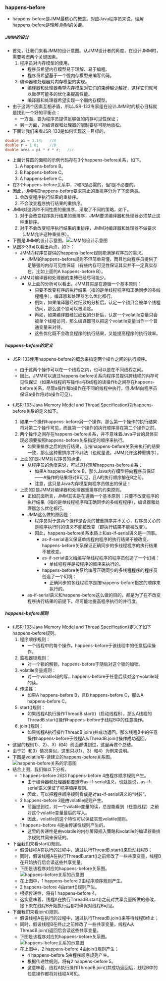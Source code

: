 ###  happens-before

- happens-before是JMM最核心的概念。对应Java程序员来说，理解happens-before是理解JMM的关键。

##### JMM的设计

- 首先，让我们来看JMM的设计意图。从JMM设计者的角度，在设计JMM时，需要考虑两个关键因素。
  1. 程序员对内存模型的使用。
     - 程序员希望内存模型易于理解、易于编程。
     - 程序员希望基于一个强内存模型来编写代码。
  2. 编译器和处理器对内存模型的实现。
     - 编译器和处理器希望内存模型对它们的束缚越少越好，这样它们就可以做尽可能多的优化来提高性能。
     - 编译器和处理器希望实现一个弱内存模型。
- 由于这两个因素互相矛盾，所以JSR-133专家组在设计JMM时的核心目标就是找到一个好的平衡点：
  - 一方面，要为程序员提供足够强的内存可见性保证；
  - 另一方面，对编译器和处理器的限制要尽可能地放松。
- 下面让我们来看JSR-133是如何实现这一目标的。

```Java
double pi = 3.14;	//A
double r = 1.0;		//B
double area = pi * r * r;	//c
```

- 上面计算圆的面积的示例代码存在3个happens-before关系，如下。
  1. A happens-before B。
  2. B happens-before C。
  3. A happens-before C。
- 在3个happens-before关系中，2和3是必需的，但1是不必要的。
- 因此，JMM把happens-before要求禁止的重排序分为了下面两类。
  1. 会改变程序执行结果的重排序。
  2. 不会改变程序执行结果的重排序。
- JMM对这两种不同性质的重排序，采取了不同的策略，如下。
  1. 对于会改变程序执行结果的重排序，JMM要求编译器和处理器必须禁止这种重排序。
  2. 对于不会改变程序执行结果的重排序，JMM对编译器和处理器不做要求（JMM允许这种重排序）。
- 下图是JMM的设计示意图。![JMM的设计示意图](https://github.com/walmt/Java-Concurrent-Notes/blob/master/img/48.png?raw=true)
- 从图3-33可以看出两点，如下：
  - JMM向程序员提供的happens-before规则能满足程序员的需求。
    - JMM的happens-before规则不但简单易懂，而且也向程序员提供了足够强的内存可见性保证（有些内存可见性保证其实并不一定真实存在，比如上面的A happens-before B）。
  - JMM对编译器和处理器的束缚已经尽可能少。
    - 从上面的分析可以看出，JMM其实是在遵循一个基本原则：
      - 只要不改变程序的执行结果（指的是单线程程序和正确同步的多线程程序），编译器和处理器怎么优化都行。
      - 例如，如果编译器经过细致的分析后，认定一个锁只会被单个线程访问，那么这个锁可以被消除。
      - 再如，如果编译器经过细致的分析后，认定一个volatile变量只会被单个线程访问，那么编译器可以把这个volatile变量当作一个普通变量来对待。
      - 这些优化既不会改变程序的执行结果，又能提高程序的执行效率。

##### happens-before的定义

- JSR-133使用happens-before的概念来指定两个操作之间的执行顺序。

  - 由于这两个操作可以在一个线程之内，也可以是在不同线程之间。
  - 因此，JMM可以通过happens-before关系向程序员提供跨线程的内存可见性保证（如果A线程的写操作a与B线程的读操作b之间存在happens-before关系，尽管a操作和b操作在不同的线程中执行，但JMM向程序员保证a操作将对b操作可见）。

- 《JSR-133:Java Memory Model and Thread Specification》对happens-before关系的定义如下。

  1. 如果一个操作happens-before另一个操作，那么第一个操作的执行结果将对第二个操作可见，而且第一个操作的执行顺序排在第二个操作之前。
  2. 两个操作之间存在happens-before关系，并不意味着Java平台的具体实现必须要按照happens-before关系指定的顺序来执行。
     - 如果重排序之后的执行结果，与按happens-before关系来执行的结果一致，那么这种重排序并不非法（也就是说，JMM允许这种重排序）。

  - 上面的1是JMM对程序员的承诺。
    - 从程序员的角度来说，可以这样理解happens-before关系：
      - 如果A happens-before B，那么Java内存模型将向程序员保证——A操作的结果将对B可见，且A的执行顺序排在B之前。
      - 注意，这只是Java内存模型向程序员做出的保证！
  - 上面的2是JMM对编译器和处理器重排序的约束原则。
    - 正如前面所言，JMM其实是在遵循一个基本原则：只要不改变程序的执行结果（指的是单线程程序和正确同步的多线程程序），编译器和处理器怎么优化都行。
    - JMM这么做的原因是：
      - 程序员对于这两个操作是否真的被重排序并不关心，程序员关心的是程序执行时的语义不能被改变（即执行结果不能被改变）。
      - 因此，happens-before关系本质上和as-if-serial语义是一回事。
        - as-if-serial语义保证单线程内程序的执行结果不被改变，happens-before关系保证正确同步的多线程程序的执行结果不被改变。
        - as-if-serial语义给编写单线程程序的程序员创造了一个幻境：
          - 单线程程序是按程序的顺序来执行的。
        - happens-before关系给编写正确同步的多线程程序的程序员创造了一个幻境：
          - 正确同步的多线程程序是按happens-before指定的顺序来执行的。
    - as-if-serial语义和happens-before这么做的目的，都是为了在不改变程序执行结果的前提下，尽可能地提高程序执行的并行度。

##### happens-before规则

- 《JSR-133:Java Memory Model and Thread Specification》定义了如下happens-before规则。
  1. 程序顺序规则：
     - 一个线程中的每个操作，happens-before于该线程中的任意后续操作。
  2. 监视器锁规则：
     - 对一个锁的解锁，happens-before于随后对这个锁的加锁。
  3. volatile变量规则：
     - 对一个volatile域的写，happens-before于任意后续对这个volatile域的读。
  4. 传递性：
     - 如果A happens-before B，且B happens-before C，那么A happens-before C。
  5. start()规则：
     - 如果线程A执行操作ThreadB.start()（启动线程B），那么A线程的ThreadB.start()操作happens-before于线程B中的任意操作。
  6. join()规则：
     - 如果线程A执行操作ThreadB.join()并成功返回，那么线程B中的任意操作happens-before于线程A从ThreadB.join()操作成功返回。
- 这里的规则1）、2）、3）和4）前面都讲到过，这里再做个总结。
- 由于2）和3）情况类似，这里只以1）、3）和4）为例来说明。
- 下图是volatile写-读建立的happens-before关系图。![happens-before关系的示意图](https://github.com/walmt/Java-Concurrent-Notes/blob/master/img/49.png?raw=true)
- 结合上图，我们做以下分析。
  - 1 happens-before 2和3 happens-before 4由程序顺序规则产生。
    - 由于编译器和处理器都要遵守as-if-serial语义，也就是说，as-if-serial语义保证了程序顺序规则。
    - 因此，可以把程序顺序规则看成是对as-if-serial语义的“封装”。
  - 2 happens-before 3是由volatile规则产生。
    - 前面提到过，对一个volatile变量的读，总是能看到（任意线程）之前对这个volatile变量最后的写入。
    - 因此，volatile的这个特性可以保证实现volatile规则。
  - 1 happens-before 4是由传递性规则产生的。
    - 这里的传递性是由volatile的内存屏障插入策略和volatile的编译器重排序规则共同来保证的。
- 下面我们来看start()规则。
  - 假设线程A在执行的过程中，通过执行ThreadB.start()来启动线程B；
  - 同时，假设线程A在执行ThreadB.start()之前修改了一些共享变量，线程B在开始执行后会读这些共享变量。
  - 下图是该程序对应的happens-before关系图。![happens-before关系的示意图](https://github.com/walmt/Java-Concurrent-Notes/blob/master/img/50.png?raw=true)
  - 在上图中，1 happens-before 2由程序顺序规则产生。
  - 2 happens-before 4由start()规则产生。
  - 根据传递性，将有1 happens-before 4。
  - 这实意味着，线程A在执行ThreadB.start()之前对共享变量所做的修改，接下来在线程B开始执行后都将确保对线程B可见。
- 下面我们来看join()规则。
  - 假设线程A在执行的过程中，通过执行ThreadB.join()来等待线程B终止；
  - 同时，假设线程B在终止之前修改了一些共享变量，线程A从ThreadB.join()返回后会读这些共享变量。
  - 下图是该程序对应的happens-before关系图。![happens-before关系的示意图](https://github.com/walmt/Java-Concurrent-Notes/blob/master/img/51.png?raw=true)
  - 在上图中，2 happens-before 4由join()规则产生；
    - 4 happens-before 5由程序顺序规则产生。
    - 根据传递性规则，将有2 happens-before 5。
    - 这意味着，线程A执行操作ThreadB.join()并成功返回后，线程B中的任意操作都将对线程A可见。

